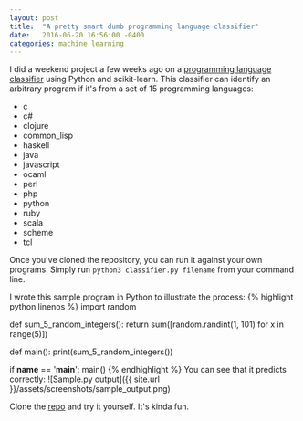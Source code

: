 ```yaml
---
layout: post
title:  "A pretty smart dumb programming language classifier"
date:   2016-06-20 16:56:00 -0400
categories: machine learning
---
```


I did a weekend project a few weeks ago on a [programming language classifier](https://github.com/gcrowder/programming-language-classifier) using Python and scikit-learn. This classifier can identify an arbitrary program if it's from a set of 15 programming languages:
- c
- c#
- clojure
- common_lisp
- haskell
- java
- javascript
- ocaml
- perl
- php
- python
- ruby
- scala
- scheme
- tcl


Once you've cloned the repository, you can run it against your own programs. Simply run `python3 classifier.py filename` from your command line.

I wrote this sample program in Python to illustrate the process:
{% highlight python linenos %}
import random


def sum_5_random_integers():
    return sum([random.randint(1, 101) for x in range(5)])


def main():
    print(sum_5_random_integers())


if __name__ == '__main__':
    main()
{% endhighlight %}
You can see that it predicts correctly:
![Sample.py output]({{ site.url }}/assets/screenshots/sample_output.png)

Clone the [repo](https://github.com/gcrowder/programming-language-classifier) and try it yourself. It's kinda fun.
